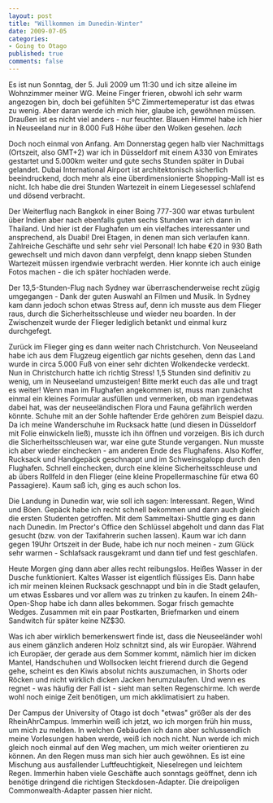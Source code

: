 ```yaml
--- 
layout: post
title: "Willkommen im Dunedin-Winter"
date: 2009-07-05
categories: 
- Going to Otago
published: true
comments: false
---
```

Es ist nun Sonntag, der 5.
Juli 2009 um 11:30 und ich sitze alleine im Wohnzimmer meiner WG.
Meine Finger frieren, obwohl ich sehr warm angezogen bin, doch bei gefühlten 5°C Zimmertemeperatur ist das etwas zu wenig.
Aber daran werde ich mich hier, glaube ich, gewöhnen müssen.
Draußen ist es nicht viel anders - nur feuchter.
Blauen Himmel habe ich hier in Neuseeland nur in 8.000 Fuß Höhe über den Wolken gesehen. *lach*

<!-- more -->

Doch noch einmal von Anfang.
Am Donnerstag gegen halb vier Nachmittags (Ortszeit, also GMT+2) war ich in Düsseldorf mit einem A330 von Emirates gestartet und 5.000km weiter und gute sechs Stunden später in Dubai gelandet.
Dubai International Airport ist architektonisch sicherlich beeindruckend, doch mehr als eine überdimensionierte Shopping-Mall ist es nicht.
Ich habe die drei Stunden Wartezeit in einem Liegesessel schlafend und dösend verbracht.

Der Weiterflug nach Bangkok in einer Boing 777-300 war etwas turbulent über Indien aber nach ebenfalls guten sechs Stunden war ich dann in Thailand.
Und hier ist der Flughafen um ein vielfaches interessanter und ansprechend, als Duabi! Drei Etagen, in denen man sich verlaufen kann.
Zahlreiche Geschäfte und sehr sehr viel Personal! Ich habe €20 in 930 Bath gewechselt und mich davon dann verpfelgt, denn knapp sieben Stunden Wartezeit müssen irgendwie verbracht werden.
Hier konnte ich auch einige Fotos machen - die ich später hochladen werde.

Der 13,5-Stunden-Flug nach Sydney war überraschenderweise recht zügig umgegangen - Dank der guten Auswahl an Filmen und Musik.
In Sydney kam dann jedoch schon etwas Stress auf, denn ich musste aus dem Flieger raus, durch die Sicherheitsschleuse und wieder neu boarden.
In der Zwischenzeit wurde der Flieger lediglich betankt und einmal kurz durchgefegt.

Zurück im Flieger ging es dann weiter nach Christchurch.
Von Neuseeland habe ich aus dem Flugzeug eigentlich gar nichts gesehen, denn das Land wurde in circa 5.000 Fuß von einer sehr dichten Wolkendecke verdeckt.
Nun in Christchurch hatte ich richtig Stress! 1,5 Stunden sind definitiv zu wenig, um in Neuseeland umzusteigen! Bitte merkt euch das alle und tragt es weiter! Wenn man im Flughafen angekommen ist, muss man zunächst einmal ein kleines Formular ausfüllen und vermerken, ob man irgendetwas dabei hat, was der neuseeländischen Flora und Fauna gefährlich werden könnte.
Schuhe mit an der Sohle haftender Erde gehören zum Beispiel dazu.
Da ich meine Wanderschuhe im Rucksack hatte (und diesen in Düsseldorf mit Folie einwickeln ließ), musste ich ihn öffnen und vorzeigen.
Bis ich durch die Sicherheitsschleusen war, war eine gute Stunde vergangen.
Nun musste ich aber wieder einchecken - am anderen Ende des Flughafens.
Also Koffer, Rucksack und Handgepäck geschnappt und im Schweinsgalopp durch den Flughafen.
Schnell einchecken, durch eine kleine Sicherheitsschleuse und ab übers Rollfeld in den Flieger (eine kleine Propellermaschine für etwa 60 Passagiere).
Kaum saß ich, ging es auch schon los.

Die Landung in Dunedin war, wie soll ich sagen: Interessant.
Regen, Wind und Böen.
Gepäck habe ich recht schnell bekommen und dann auch gleich die ersten Studenten getroffen.
Mit dem Sammeltaxi-Shuttle ging es dann nach Dunedin.
Im Prector's Office den Schlüssel abgeholt und dann das Flat gesucht (bzw. von der Taxifahrerin suchen lassen).
Kaum war ich dann gegen 19Uhr Ortszeit in der Bude, habe ich nur noch meinen - zum Glück sehr warmen - Schlafsack rausgekramt und dann tief und fest geschlafen.

Heute Morgen ging dann aber alles recht reibungslos.
Heißes Wasser in der Dusche funktioniert.
Kaltes Wasser ist eigentlich flüssiges Eis.
Dann habe ich mir meinen kleinen Rucksack geschnappt und bin in die Stadt gelaufen, um etwas Essbares und vor allem was zu trinken zu kaufen.
In einem 24h-Open-Shop habe ich dann alles bekommen.
Sogar frisch gemachte Wedges.
Zusammen mit ein paar Postkarten, Briefmarken und einem Sandwitch für später keine NZ$30.

Was ich aber wirklich bemerkenswert finde ist, dass die Neuseeländer wohl aus einem gänzlich anderen Holz schnitzt sind, als wir Europäer.
Während ich Europäer, der gerade aus dem Sommer kommt, nämlich hier im dicken Mantel, Handschuhen und Wollsocken leicht frierend durch die Gegend gehe, scheint es den Kiwis absolut nichts auszumachen, in Shorts oder Röcken und nicht wirklich dicken Jacken herumzulaufen.
Und wenn es regnet - was häufig der Fall ist - sieht man selten Regenschirme.
Ich werde wohl noch einige Zeit benötigen, um mich akklimatisiert zu haben.

Der Campus der University of Otago ist doch "etwas" größer als der des RheinAhrCampus.
Immerhin weiß ich jetzt, wo ich morgen früh hin muss, um mich zu melden.
In welchen Gebäuden ich dann aber schlussendlich meine Vorlesungen haben werde, weiß ich noch nicht.
Nun werde ich mich gleich noch einmal auf den Weg machen, um mich weiter orientieren zu können.
An den Regen muss man sich hier auch gewöhnen.
Es ist eine Mischung aus ausfallender Luftfeuchtigkeit, Nieselregen und leichtem Regen.
Immerhin haben viele Geschäfte auch sonntags geöffnet, denn ich benötige dringend die richtigen Steckdosen-Adapter.
Die dreipoligen Commonwealth-Adapter passen hier nicht.
